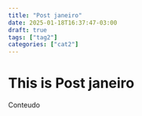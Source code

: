 ```yaml
---
title: "Post janeiro"
date: 2025-01-18T16:37:47-03:00
draft: true
tags: ["tag2"]
categories: ["cat2"]
---
```


# This is Post janeiro

Conteudo